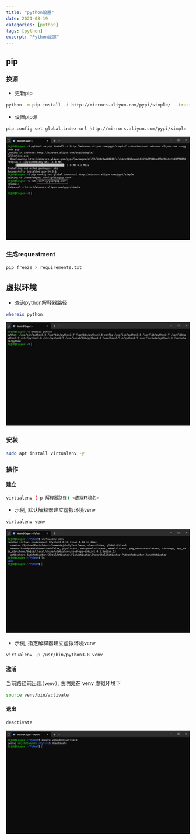 ```yaml
---
title: "python设置"
date: 2021-08-19
categories: [python]
tags: [python]
excerpt: "Python设置"
---
```


## pip

### 换源

- 更新pip

```sh
python -m pip install -i http://mirrors.aliyun.com/pypi/simple/ --trusted-host mirrors.aliyun.com --upgrade pip
```

- 设置pip源

```sh
pip config set global.index-url http://mirrors.aliyun.com/pypi/simple
```

![](/assets/image/20241117_201806.jpg)

### 生成requestment

```sh
pip freeze > requirements.txt
```

## 虚拟环境

- 查询python解释器路径

```sh
whereis python
```

![](/assets/image/20241110_220328.jpg)

### 安装

```sh
sudo apt install virtualenv -y
```

### 操作

#### 建立

```sh
virtualenv (-p 解释器路径) <虚拟环境名>
```

- 示例, 默认解释器建立虚拟环境venv

```sh
virtualenv venv
```

![](/assets/image/20241110_220716.jpg)

- 示例, 指定解释器建立虚拟环境venv

```sh
virtualenv -p /usr/bin/python3.8 venv
```

#### 激活

当前路径前出现`(venv)`, 表明处在 venv 虚拟环境下

```sh
source venv/bin/activate
```

#### 退出

```sh
deactivate
```

![](/assets/image/20241110_220822.jpg)
